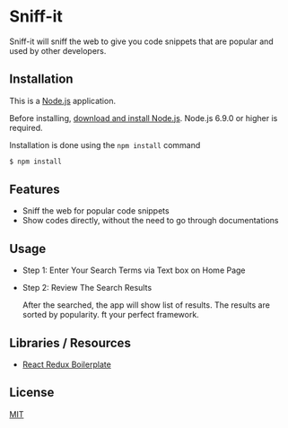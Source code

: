 # Sniff-it

  Sniff-it will sniff the web to give you code snippets that are popular and used by other developers.

## Installation

This is a [Node.js](https://nodejs.org/en/) application.

Before installing, [download and install Node.js](https://nodejs.org/en/download/).
Node.js 6.9.0 or higher is required.

Installation is done using the `npm install` command

```bash
$ npm install
```

## Features

  * Sniff the web for popular code snippets
  * Show codes directly, without the need to go through documentations

## Usage

  * Step 1: Enter Your Search Terms via Text box on Home Page
  * Step 2: Review The Search Results

      After the searched, the app will show list of results. The results are sorted by popularity.
ft your perfect framework.

## Libraries / Resources

  * [React Redux Boilerplate](https://github.com/iroy2000/react-redux-boilerplate)

## License

  [MIT](LICENSE)